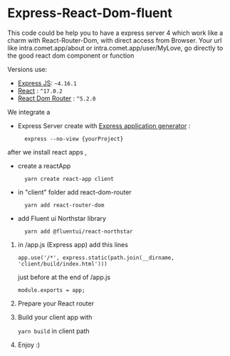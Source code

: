 # Express-React-Dom-fluent

This code could be help you to have a express server 4 which work like a charm with React-Router-Dom, with direct access from Browser.
Your url like intra.comet.app/about or intra.comet.app/user/MyLove, go directly to the good react dom component or function

Versions use:
* [Express JS](https://expressjs.com/): `~4.16.1`
* [React](https://reactjs.org/) : `^17.0.2`
* [React Dom Router](https://reactrouter.com/) : `^5.2.0`

We integrate a 

* Express Server create with [Express application generator](https://expressjs.com/en/starter/generator.html) :

		express --no-view {yourProject}

after we install react apps , 
* create a reactApp 

		yarn create react-app client
* in "client" folder add react-dom-router

		yarn add react-router-dom

* add Fluent ui Northstar library

		yarn add @fluentui/react-northstar
        
1. in /app.js (Express app) add this lines
	
    `app.use('/*', express.static(path.join(__dirname, 'client/build/index.html')))`
    
    just before at the end of /app.js
    
	`module.exports = app;`
2. 	Prepare your React router
3. 	Build your client app with 

	`yarn build` in client path
4. Enjoy :)
